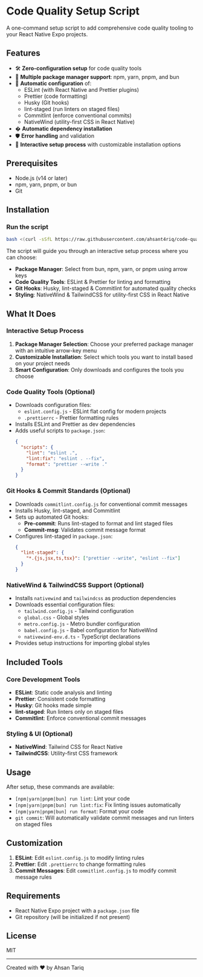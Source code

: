 # Code Quality Setup Script

A one-command setup script to add comprehensive code quality tooling to your React Native Expo projects.

## Features

- 🛠️ **Zero-configuration setup** for code quality tools
- 🔄 **Multiple package manager support**: npm, yarn, pnpm, and bun
- 🚀 **Automatic configuration** of:
  - ESLint (with React Native and Prettier plugins)
  - Prettier (code formatting)
  - Husky (Git hooks)
  - lint-staged (run linters on staged files)
  - Commitlint (enforce conventional commits)
  - NativeWind (utility-first CSS in React Native)
- � **Automatic dependency installation**
- 🛡️ **Error handling** and validation
- 🤝 **Interactive setup process** with customizable installation options

## Prerequisites

- Node.js (v14 or later)
- npm, yarn, pnpm, or bun
- Git

## Installation

### Run the script

```bash
bash <(curl -sSfL https://raw.githubusercontent.com/ahsant4riq/code-quality-setup/main/bootstrap.sh)
```

The script will guide you through an interactive setup process where you can choose:

- **Package Manager**: Select from bun, npm, yarn, or pnpm using arrow keys
- **Code Quality Tools**: ESLint & Prettier for linting and formatting
- **Git Hooks**: Husky, lint-staged & Commitlint for automated quality checks
- **Styling**: NativeWind & TailwindCSS for utility-first CSS in React Native

## What It Does

### Interactive Setup Process

1. **Package Manager Selection**: Choose your preferred package manager with an intuitive arrow-key menu
2. **Customizable Installation**: Select which tools you want to install based on your project needs
3. **Smart Configuration**: Only downloads and configures the tools you choose

### Code Quality Tools (Optional)

- Downloads configuration files:
  - `eslint.config.js` - ESLint flat config for modern projects
  - `.prettierrc` - Prettier formatting rules
- Installs ESLint and Prettier as dev dependencies
- Adds useful scripts to `package.json`:
  ```json
  {
    "scripts": {
      "lint": "eslint .",
      "lint:fix": "eslint . --fix",
      "format": "prettier --write ."
    }
  }
  ```

### Git Hooks & Commit Standards (Optional)

- Downloads `commitlint.config.js` for conventional commit messages
- Installs Husky, lint-staged, and Commitlint
- Sets up automated Git hooks:
  - **Pre-commit**: Runs lint-staged to format and lint staged files
  - **Commit-msg**: Validates commit message format
- Configures lint-staged in `package.json`:
  ```json
  {
    "lint-staged": {
      "*.{js,jsx,ts,tsx}": ["prettier --write", "eslint --fix"]
    }
  }
  ```

### NativeWind & TailwindCSS Support (Optional)

- Installs `nativewind` and `tailwindcss` as production dependencies
- Downloads essential configuration files:
  - `tailwind.config.js` - Tailwind configuration
  - `global.css` - Global styles
  - `metro.config.js` - Metro bundler configuration
  - `babel.config.js` - Babel configuration for NativeWind
  - `nativewind-env.d.ts` - TypeScript declarations
- Provides setup instructions for importing global styles

## Included Tools

### Core Development Tools

- **ESLint**: Static code analysis and linting
- **Prettier**: Consistent code formatting
- **Husky**: Git hooks made simple
- **lint-staged**: Run linters only on staged files
- **Commitlint**: Enforce conventional commit messages

### Styling & UI (Optional)

- **NativeWind**: Tailwind CSS for React Native
- **TailwindCSS**: Utility-first CSS framework

## Usage

After setup, these commands are available:

- `[npm|yarn|pnpm|bun] run lint`: Lint your code
- `[npm|yarn|pnpm|bun] run lint:fix`: Fix linting issues automatically
- `[npm|yarn|pnpm|bun] run format`: Format your code
- `git commit`: Will automatically validate commit messages and run linters on staged files

## Customization

1. **ESLint**: Edit `eslint.config.js` to modify linting rules
2. **Prettier**: Edit `.prettierrc` to change formatting rules
3. **Commit Messages**: Edit `commitlint.config.js` to modify commit message rules

## Requirements

- React Native Expo project with a `package.json` file
- Git repository (will be initialized if not present)

## License

MIT

---

Created with ❤️ by Ahsan Tariq
